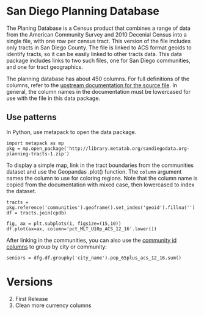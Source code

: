 # San Diego Planning Database

The Planing Database is a Census product that combines a range of data from the
American Community Survey and 2010 Decenial Census into a single file, with one
row per census tract. This version of the file includes only tracts in San
Diego County. The file is linked to ACS format geoids to identify tracts, so it
can be easily linked to other tracts data. This data package includes links to
two such files, one for San Diego communities, and one for tract geographics.

The planning database has about 450 columns. For full definitions of the columns, refer to the [upstream documentation for the source file](https://www.census.gov/research/data/planning_database/2018/docs/2018_Tract_PDB_Documentation_V4.pdf
). In general, the column names in the documentation must be lowercased for use with the file in this data package. 

## Use patterns

In Python, use metapack to open the data package. 


	import metapack as mp
	pkg = mp.open_package('http://library.metatab.org/sandiegodata.org-planning-tracts-1.zip')

To display a simple map, link in the tract boundaries from the communities
dataset and use the Geopandas .plot() function. The ``column`` argument names
the column to use for coloring regions. Note that the column name is copied
from the documentation with mixed case, then lowercased to index the dataset.


	tracts = pkg.reference('communities').geoframe().set_index('geoid').fillna('')
	df = tracts.join(cpdb)
	
	fig, ax = plt.subplots(1, figsize=(15,10))
	df.plot(ax=ax, column='pct_MLT_U10p_ACS_12_16'.lower())


After linking in the communities, you can also use the [community id columns](https://data.sandiegodata.org/dataset/sangis-org-communities-2018/resource/668d9a6a-a7a7-4c01-9fb9-a5121c1a622f) to group by city or community: 


	seniors = dfg.df.groupby('city_name').pop_65plus_acs_12_16.sum()

# Versions

2. First Release
3. Clean more currency columns
